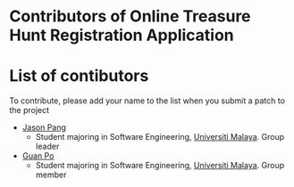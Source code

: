 # Contributors of Online Treasure Hunt Registration Application

# List of contibutors
To contribute, please add your name to the list when you submit a patch to the project
* [Jason Pang](https://github.com/CozyHoxx)
    - Student majoring in Software Engineering, [Universiti Malaya](https://www.um.edu.my/). Group leader
* [Guan Po](https://github.com/blazerpro1)
    - Student majoring in Software Engineering, [Universiti Malaya](https://www.um.edu.my/). Group member